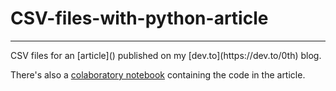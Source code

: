 # CSV-files-with-python-article  
<hr>
CSV files for an [article]() published on my [dev.to](https://dev.to/0th) blog.  

There's also a [colaboratory notebook](https://colab.research.google.com/drive/1a6yPgI6NlmRkNn7Jf56dYrU0vMoWjG_x?usp=sharing) containing the code in the article.
